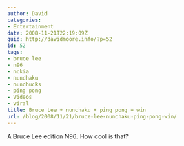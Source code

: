```yaml
---
author: David
categories:
- Entertainment
date: 2008-11-21T22:19:09Z
guid: http://davidmoore.info/?p=52
id: 52
tags:
- bruce lee
- n96
- nokia
- nunchaku
- nunchucks
- ping pong
- Videos
- viral
title: Bruce Lee + nunchaku + ping pong = win
url: /blog/2008/11/21/bruce-lee-nunchaku-ping-pong-win/
---
```


A Bruce Lee edition N96. How cool is that?